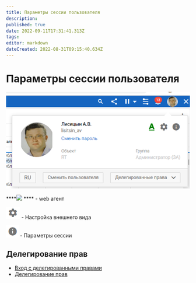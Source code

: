 ```yaml
---
title: Параметры сессии пользователя
description: 
published: true
date: 2022-09-11T17:31:41.313Z
tags: 
editor: markdown
dateCreated: 2022-08-31T09:15:40.634Z
---
```

# Параметры сессии пользователя


![](<../../assets/image (1032).png>)

****![](<../../../assets/image (1030).png>) **** - web агент

![](<../../assets/image (1020).png>) - Настройка внешнего вида

![](<../../assets/image (1022).png>) - Параметры сессии

## Делегирование прав

* [Вход с делегированными правами](vkhod-s-delegirovannymi-pravami.md)
* [Делегирование прав](./#delegirovanie-prav)
